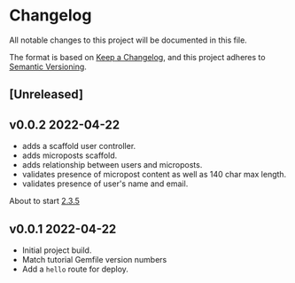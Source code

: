 # Changelog

All notable changes to this project will be documented in this file.

The format is based on [Keep a Changelog](https://keepachangelog.com/en/1.0.0/),
and this project adheres to [Semantic Versioning](https://semver.org/spec/v2.0.0.html).

## [Unreleased]

## v0.0.2 2022-04-22

- adds a scaffold user controller.
- adds microposts scaffold.
- adds relationship between users and microposts.
- validates presence of micropost content as well as 140 char max length.
- validates presence of user's name and email.

About to start [2.3.5](https://www.learnenough.com/ruby-on-rails-7th-edition-tutorial/toy_app#sec-deploying_the_toy_app)

## v0.0.1 2022-04-22

- Initial project build.
- Match tutorial Gemfile version numbers
- Add a `hello` route for deploy.
